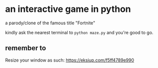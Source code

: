 # an interactive game in python

a parody/clone of the famous title "Fortnite"

kindly ask the nearest terminal to `python maze.py` and you're good to go.

## remember to

Resize your window as such: https://eksiup.com/f5ff4789e990
